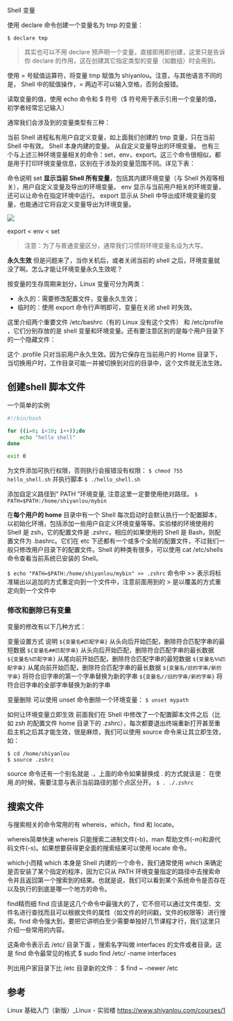 Shell 变量

使用 declare 命令创建一个变量名为 tmp 的变量：
```
$ declare tmp
```

> 其实也可以不用 declare 预声明一个变量，直接即用即创建，这里只是告诉你 declare 的作用，这在创建其它指定类型的变量（如数组）时会用到。

使用 = 号赋值运算符，将变量 tmp 赋值为 shiyanlou。注意，与其他语言不同的是， Shell 中的赋值操作，= 两边不可以输入空格，否则会报错。

读取变量的值，使用 echo 命令和 $ 符号（$ 符号用于表示引用一个变量的值，初学者经常忘记输入）

通常我们会涉及到的变量类型有三种：

当前 Shell 进程私有用户自定义变量，如上面我们创建的 tmp 变量，只在当前 Shell 中有效。
Shell 本身内建的变量。
从自定义变量导出的环境变量。
也有三个与上述三种环境变量相关的命令：set，env，export。这三个命令很相似，都是用于打印环境变量信息，区别在于涉及的变量范围不同。详见下表：

命令说明
set **显示当前 Shell 所有变量**，包括其内建环境变量（与 Shell 外观等相关），用户自定义变量及导出的环境变量。
env 显示与当前用户相关的环境变量，还可以让命令在指定环境中运行。
export 显示从 Shell 中导出成环境变量的变量，也能通过它将自定义变量导出为环境变量。

![](https://upload-images.jianshu.io/upload_images/1662509-375c259943e7a395.png?imageMogr2/auto-orient/strip%7CimageView2/2/w/1240)

export < env < set

> 注意：为了与普通变量区分，通常我们习惯将环境变量名设为大写。

**永久生效**
但是问题来了，当你关机后，或者关闭当前的 shell 之后，环境变量就没了啊。怎么才能让环境变量永久生效呢？

按变量的生存周期来划分，Linux 变量可分为两类：

* 永久的：需要修改配置文件，变量永久生效；
* 临时的：使用 export 命令行声明即可，变量在关闭 shell 时失效。

这里介绍两个重要文件 /etc/bashrc（有的 Linux 没有这个文件） 和 /etc/profile ，它们分别存放的是 shell 变量和环境变量。还有要注意区别的是每个用户目录下的一个隐藏文件：

这个 .profile 只对当前用户永久生效。因为它保存在当前用户的 Home 目录下，当切换用户时，工作目录可能一并被切换到对应的目录中，这个文件就无法生效。

## 创建shell 脚本文件

一个简单的实例

```bash
#!/bin/bash

for ((i=0; i<10; i++));do
    echo "hello shell"
done

exit 0
```

为文件添加可执行权限，否则执行会报错没有权限：
`$ chmod 755 hello_shell.sh`
并执行脚本
`$ ./hello_shell.sh`

添加自定义路径到“ PATH ”环境变量, 注意这里一定要使用绝对路径。
`$ PATH=$PATH:/home/shiyanlou/mybin`

在**每个用户的 home** 目录中有一个 Shell 每次启动时会默认执行一个配置脚本，以初始化环境，包括添加一些用户自定义环境变量等等。实验楼的环境使用的 Shell 是 zsh，它的配置文件是 .zshrc，相应的如果使用的 Shell 是 Bash，则配置文件为 .bashrc。它们在 etc 下还都有一个或多个全局的配置文件，不过我们一般只修改用户目录下的配置文件。Shell 的种类有很多，可以使用 cat /etc/shells 命令查看当前系统已安装的 Shell。

`$ echo "PATH=$PATH:/home/shiyanlou/mybin" >> .zshrc`
命令中 >> 表示将标准输出以追加的方式重定向到一个文件中，注意前面用到的 > 是以覆盖的方式重定向到一个文件中

### 修改和删除已有变量

变量的修改有以下几种方式：

变量设置方式 说明
`${变量名#匹配字串}` 从头向后开始匹配，删除符合匹配字串的最短数据
`${变量名##匹配字串}` 从头向后开始匹配，删除符合匹配字串的最长数据
`${变量名%匹配字串}` 从尾向前开始匹配，删除符合匹配字串的最短数据
`${变量名%%匹配字串}` 从尾向前开始匹配，删除符合匹配字串的最长数据
`${变量名/旧的字串/新的字串}` 将符合旧字串的第一个字串替换为新的字串
`${变量名//旧的字串/新的字串}` 将符合旧字串的全部字串替换为新的字串

变量删除
可以使用 unset 命令删除一个环境变量：
`$ unset mypath`

如何让环境变量立即生效
前面我们在 Shell 中修改了一个配置脚本文件之后（比如 zsh 的配置文件 home 目录下的 .zshrc），每次都要退出终端重新打开甚至重启主机之后其才能生效，很是麻烦，我们可以使用 source 命令来让其立即生效，如：

```
$ cd /home/shiyanlou
$ source .zshrc
```

source 命令还有一个别名就是 .，上面的命令如果替换成 . 的方式就该是：
在使用.的时候，需要注意与表示当前路径的那个点区分开。
`$ . ./.zshrc`

## 搜索文件

与搜索相关的命令常用的有 whereis，which，find 和 locate。

whereis简单快速
whereis 只能搜索二进制文件(-b)，man 帮助文件(-m)和源代码文件(-s)。如果想要获得更全面的搜索结果可以使用 locate 命令。

which小而精
which 本身是 Shell 内建的一个命令，我们通常使用 which 来确定是否安装了某个指定的程序，因为它只从 PATH 环境变量指定的路径中去搜索命令并且返回第一个搜索到的结果。也就是说，我们可以看到某个系统命令是否存在以及执行的到底是哪一个地方的命令。

find精而细
find 应该是这几个命令中最强大的了，它不但可以通过文件类型、文件名进行查找而且可以根据文件的属性（如文件的时间戳，文件的权限等）进行搜索。find 命令强大到，要把它讲明白至少需要单独好几节课程才行，我们这里只介绍一些常用的内容。

这条命令表示去 /etc/ 目录下面 ，搜索名字叫做 interfaces 的文件或者目录。这是 find 命令最常见的格式
$ sudo find /etc/ -name interfaces

列出用户家目录下比 /etc 目录新的文件：
$ find ~ -newer /etc

## 参考

Linux 基础入门（新版）_Linux - 实验楼
<https://www.shiyanlou.com/courses/1>
